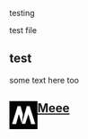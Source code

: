 testing


test file


## test


some text here too



<div id="metatavu-custom-footer"><img align="left" src="metatavu.png" width="50px">
    <h2>
        <span>
            <a href="https://www.metatavu.fi">Meee</a>
        </span>
    </h2></div>
